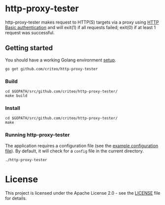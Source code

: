 # http-proxy-tester

http-proxy-tester makes request to HTTP(S) targets via a proxy using [HTTP Basic authentication](https://en.wikipedia.org/wiki/Basic_access_authentication) and will exit(1) if all requests failed; exit(0) if at least 1 request was successful.

## Getting started

You should have a working Golang environment [setup](https://golang.org/doc/install).

```
go get github.com/criteo/http-proxy-tester
```

### Build

```
cd $GOPATH/src/github.com/criteo/http-proxy-tester/
make build
```

### Install

```
cd $GOPATH/src/github.com/criteo/http-proxy-tester/
make
```

### Running http-proxy-tester

The application requires a configuration file (see the [example configuration file](config.example.yml)). By default, it will check for a `config` file in the current directory.

```
./http-proxy-tester
```

# License

This project is licensed under the Apache License 2.0 - see the [LICENSE](LICENSE) file for details.